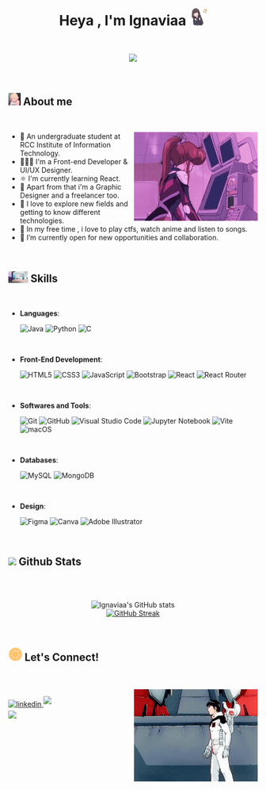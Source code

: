 <h1 align="center"><b>Heya , I'm Ignaviaa </b><img src="https://github.com/ignaviaa/ignaviaa/blob/main/assests/happy-new-year.gif" width="35"></h1>

<br>

<p align="center">
  <a href="https://github.com/DenverCoder1/readme-typing-svg"><img src="https://readme-typing-svg.herokuapp.com?font=Time+New+Roman&color=B799FF&size=25&center=true&vCenter=true&width=600&height=100&duration=4000&lines=A+Sophomore+year+IT+Student,;Front-End+Developer,;UI/UX+Designer,;Graphic+Designer,;A+Learner,;Exploring+new+stuffs+UwU"></a>
</p>


<br>

## <picture><img src = "https://github.com/ignaviaa/ignaviaa/blob/main/assests/glasses-anime.gif" width ="25px"></picture> **About me**
<br>

<img align="right"
  src="https://github.com/ignaviaa/ignaviaa/blob/main/assests/bubblegum-crisis-cyberpunk-anime.gif"
  alt="anime-girl-with-computer"
  width="250px"
/>


- 🎒 An undergraduate student at RCC Institute of Information Technology.
- 👩🏻‍💻 I'm a Front-end Developer & UI/UX Designer.
- ⚛️ I'm currently learning React.
- 🎨 Apart from that i'm a Graphic Designer and a freelancer too.
- 🔭 I love to explore new fields and getting to know different technologies.
- 🎲 In my free time , i love to play ctfs, watch anime and listen to songs.
- 📌 I’m currently open for new opportunities and collaboration.

<br>

## <img src="https://github.com/ignaviaa/ignaviaa/blob/main/assests/anime-typing.gif" width ="40"><b> Skills</b>
<br>

<p align="center">

- **Languages**:
    
    ![Java](https://img.shields.io/badge/java-%23ED8B00.svg?style=for-the-badge&logo=openjdk&logoColor=white)
    ![Python](https://img.shields.io/badge/Python%20-%2314354C.svg?style=for-the-badge&logo=python&logoColor=white)
    ![C](https://img.shields.io/badge/C-00599C?style=for-the-badge&logo=c&logoColor=white)
<br>   
    
- **Front-End Development**:

   ![HTML5](https://img.shields.io/badge/HTML5%20-%23E34F26.svg?style=for-the-badge&logo=html5&logoColor=white)
   ![CSS3](https://img.shields.io/badge/CSS%20-%231572B6.svg?style=for-the-badge&logo=css3&logoColor=white)
   ![JavaScript](https://img.shields.io/badge/JavaScript%20-%23F7DF1E.svg?style=for-the-badge&logo=javascript&logoColor=black)
   ![Bootstrap](https://img.shields.io/badge/bootstrap-%23563D7C.svg?style=for-the-badge&logo=bootstrap&logoColor=white)
   ![React](https://img.shields.io/badge/react-%2320232a.svg?style=for-the-badge&logo=react&logoColor=%2361DAFB)
   ![React Router](https://img.shields.io/badge/React_Router-CA4245?style=for-the-badge&logo=react-router&logoColor=white)
  

<br>

- **Softwares and Tools**:

    ![Git](https://img.shields.io/badge/git-%23F05033.svg?style=for-the-badge&logo=git&logoColor=white)
    ![GitHub](https://img.shields.io/badge/github-%23121011.svg?style=for-the-badge&logo=github&logoColor=white)
    ![Visual Studio Code](https://img.shields.io/badge/Visual%20Studio%20Code-0078d7.svg?style=for-the-badge&logo=visual-studio-code&logoColor=white)
    ![Jupyter Notebook](https://img.shields.io/badge/jupyter-%23FA0F00.svg?style=for-the-badge&logo=jupyter&logoColor=white)
    ![Vite](https://img.shields.io/badge/vite-%23646CFF.svg?style=for-the-badge&logo=vite&logoColor=purple)
    ![macOS](https://img.shields.io/badge/mac%20os-000000?style=for-the-badge&logo=macos&logoColor=F0F0F0)
    
<br>
  
  - **Databases**:
  
     ![MySQL](https://img.shields.io/badge/mysql-%2300f.svg?style=for-the-badge&logo=mysql&logoColor=white)
     ![MongoDB](https://img.shields.io/badge/MongoDB-%234ea94b.svg?style=for-the-badge&logo=mongodb&logoColor=white)
  
</p>

<br>

- **Design**:
    
    ![Figma](https://img.shields.io/badge/figma-%23F24E1E.svg?style=for-the-badge&logo=figma&logoColor=white)
    ![Canva](https://img.shields.io/badge/Canva-%2300C4CC.svg?style=for-the-badge&logo=Canva&logoColor=white)
    ![Adobe Illustrator](https://img.shields.io/badge/adobe%20illustrator-%23FF9A00.svg?style=for-the-badge&logo=adobe%20illustrator&logoColor=white)
    
    <br>

## <img src="https://media.giphy.com/media/iY8CRBdQXODJSCERIr/giphy.gif" width="35"><b> Github Stats </b>
<br><br>

<div align="center">

![Ignaviaa's GitHub stats](https://github-readme-stats.vercel.app/api?username=ignaviaa&theme=synthwave&show_icons=true)
  <br>
[![GitHub Streak](https://github-readme-streak-stats.herokuapp.com/?user=ignaviaa&theme=synthwave)](https://git.io/streak-stats) 

</div align="center">

<br>

## <img src="https://github.com/ignaviaa/ignaviaa/blob/main/assests/connect-social.gif" width="28"><b> Let's Connect!</b>
<br><br>
<img align="right" src="https://github.com/ignaviaa/ignaviaa/blob/main/assests/gundam-mobilesuitgundam.gif" width ="250px">

<div align="left">


<a href="https://www.linkedin.com/in/prerna-sharma-1a2142204/" target="_blank">
<img src="https://img.shields.io/badge/linkedin:  Prerna Sharma-%2300acee.svg?color=405DE6&style=for-the-badge&logo=linkedin&logoColor=white" alt=linkedin style="margin-bottom: 5px;"/>
</a>


<a href="mailto:prerna.staugustine8@gmail.com" target="_blank">
<img src="https://img.shields.io/badge/gmail:  ignaviaa-%23EA4335.svg?style=for-the-badge&logo=gmail&logoColor=white" t=mail style="margin-bottom: 5px;" />
</a>
	<br>

  <a href="https://discord.com/users/707842407978500138">
    <img src="https://img.shields.io/badge/Discord: ignaaa._-%235865F2.svg?style=for-the-badge&logo=discord&logoColor=white" t=discord style="margin-bottom: 5px;" />
  </a>
    
	

</div>
<br>


    
    


